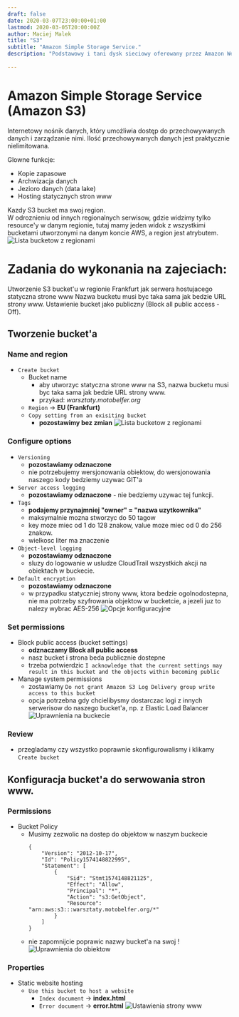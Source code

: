 ```yaml
---
draft: false
date: 2020-03-07T23:00:00+01:00
lastmod: 2020-03-05T20:00:00Z
author: Maciej Malek
title: "S3"
subtitle: "Amazon Simple Storage Service."
description: "Podstawowy i tani dysk sieciowy oferowany przez Amazon Web Services. Mozliwosc hostowania statycznych stron www."
  
---
```


# Amazon Simple Storage Service (Amazon S3)

Internetowy nośnik danych, który umożliwia dostęp do przechowywanych danych i zarządzanie nimi. Ilość przechowywanych danych jest praktycznie nielimitowana.

Glowne funkcje:
- Kopie zapasowe
- Archwizacja danych
- Jezioro danych (data lake)
- Hosting statycznych stron www

Kazdy S3 bucket ma swoj region.  
W odroznieniu od innych regionalnych serwisow, gdzie widzimy tylko resource'y w danym regionie, tutaj mamy jeden widok z wszystkimi bucketami utworzonymi na danym koncie AWS, a region jest atrybutem. 
![Lista bucketow z regionami](/s3/s3-regions-list.PNG)

# Zadania do wykonania na zajeciach:

Utworzenie S3 bucket'u w regionie Frankfurt jak serwera hostujacego statyczna strone www
Nazwa bucketu musi byc taka sama jak bedzie URL strony www.
Ustawienie bucket jako publiczny (Block all public access - Off).
## Tworzenie bucket'a
### Name and region
- `Create bucket`
  - Bucket name 
    - aby utworzyc statyczna strone www na S3, nazwa bucketu musi byc taka sama jak bedzie URL strony www.
    - przykad: *warsztaty.motobelfer.org*
  - `Region` -> **EU (Frankfurt)**
  - `Copy setting from an exisiting bucket` 
    - **pozostawimy bez zmian**
![Lista bucketow z regionami](/s3/step-1.PNG)
### Configure options
- `Versioning` 
  - **pozostawiamy odznaczone**
  - nie potrzebujemy wersjonowania obiektow, do wersjonowania naszego kody bedziemy uzywac GIT'a
- `Server access logging`
  - **pozostawiamy odznaczone** - nie bedziemy uzywac tej funkcji.
- `Tags`
  - **podajemy przynajmniej "owner" = "nazwa uzytkownika"**
  - maksymalnie mozna stworzyc do 50 tagow
  - key moze miec od 1 do 128 znakow, value moze miec od 0 do 256 znakow.
  - wielkosc liter ma znaczenie
- `Object-level logging`
  - **pozostawiamy odznaczone**
  - sluzy do logowanie w usludze CloudTrail wszystkich akcji na obiektach w buckecie.
- `Default encryption`
  - **pozostawiamy odznaczone**
  - w przypadku statyczniej strony www, ktora bedzie ogolnodostepna, nie ma potrzeby szyfrowania objektow  w bucketcie, a jezeli juz to nalezy wybrac AES-256
![Opcje konfiguracyjne](/s3/step-2.PNG)
### Set permissions
- Block public access (bucket settings)
  - **odznaczamy Block all public access**
  - nasz bucket i strona beda publicznie dostepne
  - trzeba potwierdzic `I acknowledge that the current settings may result in this bucket and the objects within becoming public`
- Manage system permissions
  - zostawiamy `Do not grant Amazon S3 Log Delivery group write access to this bucket`
  - opcja potrzebna gdy chcielibysmy dostarczac logi z innych serwerisow do naszego bucket'a, np. z Elastic Load Balancer
![Uprawnienia na buckecie](/s3/step-3.PNG)
### Review
- przegladamy czy wszystko poprawnie skonfigurowalismy i klikamy `Create bucket`
## Konfiguracja bucket'a do serwowania stron www.
### Permissions
- Bucket Policy
  - Musimy zezwolic na dostep do objektow w naszym buckecie
    ```
    {
        "Version": "2012-10-17",
        "Id": "Policy1574148822995",
        "Statement": [
            {
                "Sid": "Stmt1574148821125",
                "Effect": "Allow",
                "Principal": "*",
                "Action": "s3:GetObject",
                "Resource": "arn:aws:s3:::warsztaty.motobelfer.org/*"
            }
        ]
    }
    ```
  - nie zapomnijcie poprawic nazwy bucket'a na swoj !
![Uprawnienia do obiektow](/s3/step-4.PNG)
### Properties
- Static website hosting
  - `Use this bucket to host a website`
    - `Index document` -> **index.html**
    - `Error document` -> **error.html**
![Ustawienia strony www](/s3/step-5.PNG)